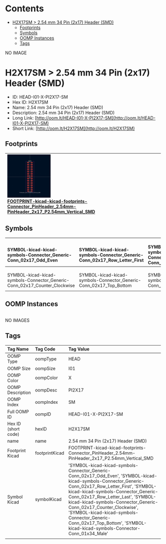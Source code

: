 



Contents
========

* [H2X17SM > 2.54 mm 34 Pin (2x17) Header (SMD)](#h2x17sm--254-mm-34-pin-2x17-header-smd)
	* [Footprints](#footprints)
	* [Symbols](#symbols)
	* [OOMP Instances](#oomp-instances)
	* [Tags](#tags)
  
NO IMAGE  
# H2X17SM > 2.54 mm 34 Pin (2x17) Header (SMD)

- ID: HEAD-I01-X-PI2X17-SM
- Hex ID: H2X17SM
- Name: 2.54 mm 34 Pin (2x17) Header (SMD)
- Description: 2.54 mm 34 Pin (2x17) Header (SMD)
- Long Link: [http://oom.lt/HEAD-I01-X-PI2X17-SM](http://oom.lt/HEAD-I01-X-PI2X17-SM)
- Short Link: [http://oom.lt/H2X17SM](http://oom.lt/H2X17SM)

## Footprints
  

|[![](https://raw.githubusercontent.com/oomlout/oomlout_OOMP_eda_V2/main/FOOTPRINT/kicad/kicad-footprints/Connector_PinHeader_2.54mm/PinHeader_2x17_P2.54mm_Vertical_SMD/image_140.png)<br>FOOTPRINT-kicad-kicad-footprints-Connector_PinHeader_2.54mm-PinHeader_2x17_P2.54mm_Vertical_SMD](https://github.com/oomlout/oomlout_OOMP_eda_V2/tree/main/FOOTPRINT/kicad/kicad-footprints/Connector_PinHeader_2.54mm/PinHeader_2x17_P2.54mm_Vertical_SMD/)|||
| :--- | :--- | :--- |

## Symbols
  

|![]()<br>SYMBOL-kicad-kicad-symbols-Connector_Generic-Conn_02x17_Odd_Even|![]()<br>SYMBOL-kicad-kicad-symbols-Connector_Generic-Conn_02x17_Row_Letter_First|![]()<br>SYMBOL-kicad-kicad-symbols-Connector_Generic-Conn_02x17_Row_Letter_Last|
| :--- | :--- | :--- |
|![]()<br>SYMBOL-kicad-kicad-symbols-Connector_Generic-Conn_02x17_Counter_Clockwise|![]()<br>SYMBOL-kicad-kicad-symbols-Connector_Generic-Conn_02x17_Top_Bottom|![]()<br>SYMBOL-kicad-kicad-symbols-Connector-Conn_01x34_Male|
||||

## OOMP Instances
  

||||
| :--- | :--- | :--- |
  
NO IMAGES  
## Tags
  

|Tag Name|Tag Code|Tag Value|
| :--- | :--- | :--- |
|OOMP Type|oompType|HEAD|
|OOMP Size|oompSize|I01|
|OOMP Color|oompColor|X|
|OOMP Description|oompDesc|PI2X17|
|OOMP Index|oompIndex|SM|
|Full OOMP ID|oompID|HEAD-I01-X-PI2X17-SM|
|Hex ID (short code)|hexID|H2X17SM|
|name|name|2.54 mm 34 Pin (2x17) Header (SMD)|
|Footprint Kicad|footprintKicad|FOOTPRINT-kicad-kicad-footprints-Connector_PinHeader_2.54mm-PinHeader_2x17_P2.54mm_Vertical_SMD|
|Symbol Kicad|symbolKicad|'SYMBOL-kicad-kicad-symbols-Connector_Generic-Conn_02x17_Odd_Even', 'SYMBOL-kicad-kicad-symbols-Connector_Generic-Conn_02x17_Row_Letter_First', 'SYMBOL-kicad-kicad-symbols-Connector_Generic-Conn_02x17_Row_Letter_Last', 'SYMBOL-kicad-kicad-symbols-Connector_Generic-Conn_02x17_Counter_Clockwise', 'SYMBOL-kicad-kicad-symbols-Connector_Generic-Conn_02x17_Top_Bottom', 'SYMBOL-kicad-kicad-symbols-Connector-Conn_01x34_Male'|
||||
